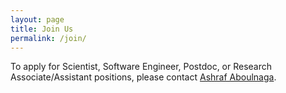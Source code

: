 ```yaml
---
layout: page
title: Join Us
permalink: /join/
---
```


To apply for Scientist, Software Engineer, Postdoc, or Research Associate/Assistant positions,
please contact [Ashraf Aboulnaga](https://ashraf.aboulnaga.me/).
